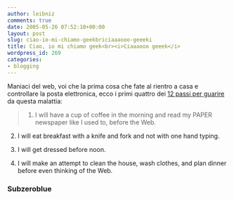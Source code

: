 ```yaml
---
author: leibniz
comments: true
date: 2005-05-26 07:52:10+00:00
layout: post
slug: ciao-io-mi-chiamo-geekbriciaaaooo-geeeki
title: Ciao, io mi chiamo geek<br><i>Ciaaaooo geeek</i>
wordpress_id: 269
categories:
- blogging
---
```


Maniaci del web, voi che la prima cosa che fate al rientro a casa e controllare la posta elettronica, ecco i primi quattro dei [12 passi per guarire ](http://www.subzeroblue.com/archives/002405.html)da questa malattia:  



> 1) I will have a cup of coffee in the morning and read my PAPER newspaper like I used to, before the Web.  

2) I will eat breakfast with a knife and fork and not with one hand typing.  

3) I will get dressed before noon.  

4) I will make an attempt to clean the house, wash clothes, and plan dinner before even thinking of the Web.




### Subzeroblue
